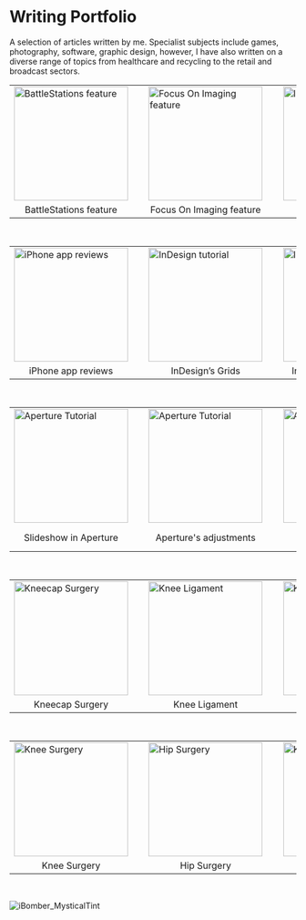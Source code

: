 # Writing Portfolio

A selection of articles written by me. Specialist subjects include games, photography, software, graphic design, however, I have also written on a diverse range of topics from healthcare and recycling to the retail and broadcast sectors.

<div align="center">
    <table>
    <tr>    
        <td><a href="https://github.com/JonLysons/Writing_Portfolio/blob/main/BattleStations.pdf">
        <img src="https://user-images.githubusercontent.com/117950069/214640384-49078250-d02e-4395-830f-da792d25291a.jpg" alt="BattleStations feature"
        width="200" align="center"/>
            </a></td>
        <td>&nbsp; &nbsp;</td>
        <td><a href="https://github.com/JonLysons/Writing_Portfolio/blob/main/FocusOnImaging.pdf">
        <img src="https://user-images.githubusercontent.com/117950069/214688192-b2ae3aba-e747-48c9-a511-2a04c36dd5c9.jpg" alt="Focus On Imaging feature"
        width="200" align="center"/>
            </a> </td>
        <td>&nbsp; &nbsp;</td>
        <td><a href="https://github.com/JonLysons/Writing_Portfolio/blob/main/CheatSheetInDesign.pdf">
        <img src="https://user-images.githubusercontent.com/117950069/214691500-cad1f06a-eb83-4b25-960f-f277868db8b5.jpg" alt="InDesign feature"
        width="200" align="center"/>
            </a> </td>
    </tr> 
    <tr>
        <td align="center">BattleStations feature</td>
        <td>&nbsp;</td>
        <td align="center">Focus On Imaging feature</td>
        <td>&nbsp;</td>
        <td align="center">InDesign feature</td>
    </tr> 
    </table> <br/>
    <table>
    <tr>    
        <td><a href="https://github.com/JonLysons/Writing_Portfolio/blob/main/iBomber_REVIEW.pdf">
        <img src="https://user-images.githubusercontent.com/117950069/214716163-bc9f9d65-61ee-49ac-a123-5630f690a178.jpg" alt="iPhone app reviews"
        width="200" align="center"/>
            </a></td>
        <td>&nbsp; &nbsp;</td>
        <td><a href="https://github.com/JonLysons/Writing_Portfolio/blob/main/InDesignTutorial_1.pdf">
        <img src="https://user-images.githubusercontent.com/117950069/214696362-da01e5ca-90be-4b85-a654-6105f4244544.jpg" alt="InDesign tutorial"
        width="200" align="center"/>
            </a> </td>
        <td>&nbsp; &nbsp;</td>
        <td><a href="https://github.com/JonLysons/Writing_Portfolio/blob/main/InDesignTutorial_2.pdf">
        <img src="https://user-images.githubusercontent.com/117950069/214696560-adba1dee-86cd-42ad-ac3b-95e0796ab8af.jpg" alt="InDesign tutorial"
        width="200" align="center"/>
            </a> </td>
    </tr>
    <tr>
        <td align="center">iPhone app reviews</td>
        <td>&nbsp;</td>
        <td align="center">InDesign’s Grids</td>
        <td>&nbsp;</td>
        <td align="center">InDesign’s Stylesheets</td>
    </tr> 
    </table> <br/>
        <table>
    <tr>    
        <td><a href="https://github.com/JonLysons/Writing_Portfolio/blob/main/ApertureTutorial.pdf">
        <img src="https://user-images.githubusercontent.com/117950069/214698749-df922e3a-1de2-4075-a743-39392ed04677.jpg" alt="Aperture Tutorial"
        width="200" align="center"/>
            </a></td>
        <td>&nbsp; &nbsp;</td>
        <td><a href="https://github.com/JonLysons/Writing_Portfolio/blob/main/ApertureTutorial_2.pdf">
        <img src="https://user-images.githubusercontent.com/117950069/214698742-acaae84b-99ef-4824-9f8c-95193014d5ed.jpg" alt="Aperture Tutorial"
        width="200" align="center"/>
            </a> </td>
        <td>&nbsp; &nbsp;</td>
        <td><a href="https://github.com/JonLysons/Writing_Portfolio/blob/main/ApertureTutorial_3.pdf">
        <img src="https://user-images.githubusercontent.com/117950069/214698724-6aa189db-58dd-4604-a5e9-f3e09ab89572.jpg" alt="Aperture Tutorial"
        width="200" align="center"/>
            </a> </td>
    </tr>
    <tr>
        <td align="center">Slideshow in Aperture</td>
        <td>&nbsp;</td>
        <td align="center">Aperture's adjustments</td>
        <td>&nbsp;</td>
        <td align="center">Manage Photos in Aperture</td>
    </tr> 
    </table> <br/>
    <table>
    <tr>    
        <td><a href="https://www.circlehealthgroup.co.uk/treatments/kneecap-joint-replacement-surgery">
        <img src="https://user-images.githubusercontent.com/117950069/214711246-42540fd6-84e1-4afe-b355-8b7c678988d4.png" alt="Kneecap Surgery"
        width="200" align="center"/>
            </a></td>
        <td>&nbsp; &nbsp;</td>
        <td><a href="https://www.circlehealthgroup.co.uk/treatments/knee-ligament-injury">
        <img src="https://user-images.githubusercontent.com/117950069/214711275-d5072fff-7444-4469-ba96-507631b82bbf.png" alt="Knee Ligament"
        width="200" align="center"/>
            </a> </td>
        <td>&nbsp; &nbsp;</td>
        <td><a href="https://www.circlehealthgroup.co.uk/treatments/knee-osteoarthritis">
        <img src="https://user-images.githubusercontent.com/117950069/214711301-2ca2150b-c172-415c-8aad-23b6f3298f72.png" alt="Knee Osteoarthritis"
        width="200" align="center"/>
            </a> </td>
    </tr>
    <tr>
        <td align="center">Kneecap Surgery</td>
        <td>&nbsp;</td>
        <td align="center">Knee Ligament</td>
        <td>&nbsp;</td>
        <td align="center">Knee Osteoarthritis</td>
    </tr> 
    </table> <br/>
    <table>
    <tr>    
        <td><a href="https://www.circlehealthgroup.co.uk/treatments/navio-robotics-assisted-knee-surgery">
        <img src="https://user-images.githubusercontent.com/117950069/214711311-b63c0327-cb8d-4112-8fb9-657a3721105a.png" alt="Knee Surgery"
        width="200" align="center"/>
            </a></td>
        <td>&nbsp; &nbsp;</td>
        <td><a href="https://www.circlehealthgroup.co.uk/specialities/hip-surgery">
        <img src="https://user-images.githubusercontent.com/117950069/214711328-da2b7d0f-861d-40ad-8bfa-1cedc3ab396f.png" alt="Hip Surgery"
        width="200" align="center"/>
            </a> </td>
        <td>&nbsp; &nbsp;</td>
        <td><a href="https://www.circlehealthgroup.co.uk/treatments/mako-robotic-arm-assisted-knee-surgery">
        <img src="https://user-images.githubusercontent.com/117950069/214711531-93a44c4a-f01b-4182-8a34-0735e59dcfff.png" alt="Knee Surgery"
        width="200" align="center"/>
            </a> </td>
    </tr>
    <tr>
        <td align="center">Knee Surgery</td>
        <td>&nbsp;</td>
        <td align="center">Hip Surgery</td>
        <td>&nbsp;</td>
        <td align="center">Knee Surgery</td>
    </tr> 
    </table> <br/>    
</div>


![iBomber_MysticalTint](https://user-images.githubusercontent.com/117950069/214716163-bc9f9d65-61ee-49ac-a123-5630f690a178.jpg)

